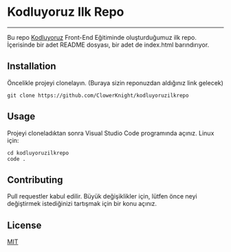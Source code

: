 # Kodluyoruz Ilk Repo
----------------------------------
Bu repo [Kodluyoruz](https://www.kodluyoruz.org/) Front-End Eğitiminde oluşturduğumuz ilk repo. İçerisinde bir adet README dosyası, bir adet de index.html barındırıyor.

Installation
-------------------------------
Öncelikle projeyi clonelayın. (Buraya sizin reponuzdan aldığınız link gelecek)
```
git clone https://github.com/ClowerKnight/kodluyoruzilkrepo
```
Usage
------------------------------------
Projeyi cloneladıktan sonra Visual Studio Code programında açınız.
Linux için:
```
cd kodluyoruzilkrepo
code .
```
Contributing
--------------------------
Pull requestler kabul edilir. Büyük değişiklikler için, lütfen önce neyi değiştirmek istediğinizi tartışmak için bir konu açınız.

License
--------------------------
[MIT](https://choosealicense.com/licenses/mit/)

